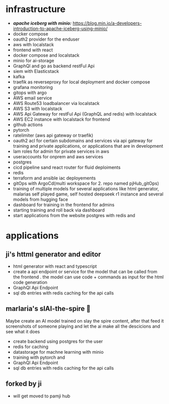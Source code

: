 
# infrastructure
- ***apache iceberg with minio:*** https://blog.min.io/a-developers-introduction-to-apache-iceberg-using-minio/
- docker compose
- oauth2 provider for the enduser
- aws with localstack
- frontend with react
- docker compose and localstack
- minio for ai-storage
- GraphQl and go as backend restFul Api
- siem with Elasticstack
- kafka 
- traefik as reverseproxy for local deployment and docker compose
- grafana monitoring
- gitops with argo
- AWS email service
- AWS Route53 loadbalancer via localstack
- AWS S3 with localstack
- AWS Api Gateway for restFul Api (GraphQL and redis) with localstack
- AWS EC2 instance with localstack for frontend
- github actions 
- pytorch
- ratelimiter (aws api gateway or traefik)
- oauth2 acl for certain subdomains and services via api gateway for training and private applications, or applications that are in development
- Iam roles for admin for private services in aws
- useraccounts for onprem and aws services
- postgres 
- cicd pipeline sand react router for fluid deploiments
- redis
- terraform and ansible iac deployements
- gitOps with ArgoCd(multi workspace for 2. repo named pjHub_gitOps)
- training of multiple models for several applications like html generator, malarias self played game, self hosted deepseek r1 instance and several models from hugging face
- dashboard for training in the frontend for admins
- starting training and roll back via dashboard
- start applications from the website
postgres with redis and  

# applications
## ji's httml generator and editor
- html generator with react and typescript
- create a api endpoint or service for the model that can be called from the frontend
. the model can use code + commands as input for the html code generation
- GraphQl Api Endpoint
- sql db entries with redis caching for the api calls

## marlaria's slAI-the-spire  🚀
Maybe create an AI model trained on slay the spire content, after that feed it screenshots of someone playing and let the ai make all the descicions and see what it does 
- create backend using postgres for the user 
- redis for caching
- datastorage for machne learning with minio 
- training with pytorch and 
- GraphQl Api Endpoint
- sql db entries with redis caching for the api calls


## forked by ji
- will get moved to pamji hub 


